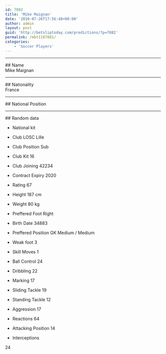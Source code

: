 ```yaml
---
id: 7882
title: 'Mike Maignan'
date: '2010-07-26T17:56:40+00:00'
author: admin
layout: post
guid: 'http://betsliptoday.com/predictions/?p=7882'
permalink: /mbt1107881/
categories:
    - 'Soccer Players'
---
```


- - - - - -

\## Name  
 Mike Maignan

- - - - - -

\## Nationality  
 France

- - - - - -

\## National Position

- - - - - -

\## Random data

- National kit
- Club
 LOSC Lille

- Club Position
 Sub

- Club Kit
 16

- Club Joining
 42234

- Contract Expiry
 2020

- Rating
 67

- Height
 187 cm

- Weight
 80 kg

- Preffered Foot
 Right

- Birth Date
 34883

- Preffered Position
 GK Medium / Medium

- Weak foot
 3

- Skill Moves
 1

- Ball Control
 24

- Dribbling
 22

- Marking
 17

- Sliding Tackle
 19

- Standing Tackle
 12

- Aggression
 17

- Reactions
 64

- Attacking Position
 14

- Interceptions

 24